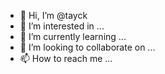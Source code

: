 - 👋 Hi, I’m @tayck
- 👀 I’m interested in ...
- 🌱 I’m currently learning ...
- 💞️ I’m looking to collaborate on ...
- 📫 How to reach me ...

<!---
tayck/tayck is a ✨ special ✨ repository because its `README.md` (this file) appears on your GitHub profile.
You can click the Preview link to take a look at your changes.
--->
